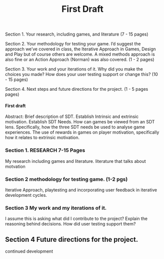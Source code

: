 ﻿---
layout: post
title: "First Draft"
---
Section 1. Your research, including games, and literature (7 - 15 pages)

Section 2. Your methodology for testing your game. I’d suggest the approach we’ve covered in class, the Iterative Approach in Games, Design and Play but of course others are welcome. A mixed methods approach is also fine or an Action Approach (Norman) was also covered. (1 - 2 pages)

Section 3. Your work and your iterations of it. Why did you make the choices you made? How does your user testing support or change this? (10 - 15 pages)

Section 4. Next steps and future directions for the project. (1 - 5 pages pages)


#### First draft

Abstract: Brief description of SDT. Establish Intrinsic and extrinsic motivation. Establish SDT Needs. How can games be viewed from an SDT lens. Specifically, how the three SDT needs be used to analyse game experiences. The use of rewards in games on player motivation, specifically how it relates to extrinsic motivation.

### Section 1. RESEARCH 7-15 Pages
My research including games and literature.
literature that talks about motvation

### Section 2 methodology for testing game. (1-2 pgs)
Iterative Approach, playtesting and incorporating user feedback in iterative development cycles.

### Section 3 My work and my iterations of it. 
I assume this is asking what did I contribute to the project?
Explain the reasoning behind decisions. How did user testing support them?

## Section 4 Future directions for the project.
continued development
